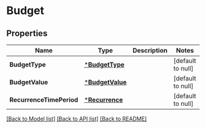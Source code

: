 # Budget

## Properties
Name | Type | Description | Notes
------------ | ------------- | ------------- | -------------
**BudgetType** | [***BudgetType**](BudgetType.md) |  | [default to null]
**BudgetValue** | [***BudgetValue**](BudgetValue.md) |  | [default to null]
**RecurrenceTimePeriod** | [***Recurrence**](Recurrence.md) |  | [default to null]

[[Back to Model list]](../README.md#documentation-for-models) [[Back to API list]](../README.md#documentation-for-api-endpoints) [[Back to README]](../README.md)

